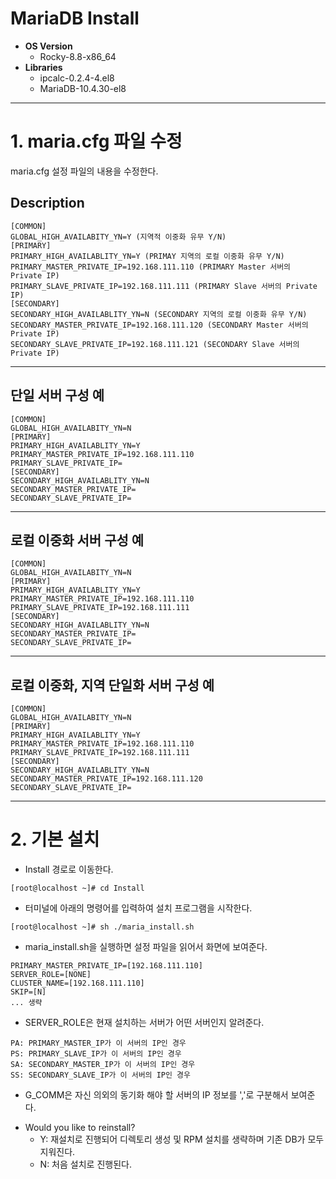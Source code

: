 # MariaDB Install
+ **OS Version** 
	* Rocky-8.8-x86_64  
+ **Libraries**  
	* ipcalc-0.2.4-4.el8  
	* MariaDB-10.4.30-el8  
--------------------------------------------

# 1. maria.cfg 파일 수정
maria.cfg 설정 파일의 내용을 수정한다.

## Description
```
[COMMON]
GLOBAL_HIGH_AVAILABITY_YN=Y (지역적 이중화 유무 Y/N)
[PRIMARY]
PRIMARY_HIGH_AVAILABLITY_YN=Y (PRIMAY 지역의 로컬 이중화 유무 Y/N)
PRIMARY_MASTER_PRIVATE_IP=192.168.111.110 (PRIMARY Master 서버의 Private IP)
PRIMARY_SLAVE_PRIVATE_IP=192.168.111.111 (PRIMARY Slave 서버의 Private IP)
[SECONDARY]
SECONDARY_HIGH_AVAILABLITY_YN=N (SECONDARY 지역의 로컬 이중화 유무 Y/N)
SECONDARY_MASTER_PRIVATE_IP=192.168.111.120 (SECONDARY Master 서버의 Private IP)
SECONDARY_SLAVE_PRIVATE_IP=192.168.111.121 (SECONDARY Slave 서버의 Private IP)
```
--------------------------------------------

## 단일 서버 구성 예
```
[COMMON]
GLOBAL_HIGH_AVAILABITY_YN=N
[PRIMARY]
PRIMARY_HIGH_AVAILABLITY_YN=Y
PRIMARY_MASTER_PRIVATE_IP=192.168.111.110
PRIMARY_SLAVE_PRIVATE_IP=
[SECONDARY]
SECONDARY_HIGH_AVAILABLITY_YN=N
SECONDARY_MASTER_PRIVATE_IP=
SECONDARY_SLAVE_PRIVATE_IP=
```
--------------------------------------------

## 로컬 이중화 서버 구성 예
```
[COMMON]
GLOBAL_HIGH_AVAILABITY_YN=N
[PRIMARY]
PRIMARY_HIGH_AVAILABLITY_YN=Y
PRIMARY_MASTER_PRIVATE_IP=192.168.111.110
PRIMARY_SLAVE_PRIVATE_IP=192.168.111.111
[SECONDARY]
SECONDARY_HIGH_AVAILABLITY_YN=N
SECONDARY_MASTER_PRIVATE_IP=
SECONDARY_SLAVE_PRIVATE_IP=
```
--------------------------------------------

## 로컬 이중화, 지역 단일화 서버 구성 예
```
[COMMON]
GLOBAL_HIGH_AVAILABITY_YN=N
[PRIMARY]
PRIMARY_HIGH_AVAILABLITY_YN=Y
PRIMARY_MASTER_PRIVATE_IP=192.168.111.110
PRIMARY_SLAVE_PRIVATE_IP=192.168.111.111
[SECONDARY]
SECONDARY_HIGH_AVAILABLITY_YN=N
SECONDARY_MASTER_PRIVATE_IP=192.168.111.120
SECONDARY_SLAVE_PRIVATE_IP=
```
--------------------------------------------

# 2. 기본 설치
* Install 경로로 이동한다.
```
[root@localhost ~]# cd Install
```
+ 터미널에 아래의 명령어를 입력하여 설치 프로그램을 시작한다.
```
[root@localhost ~]# sh ./maria_install.sh
```
* maria_install.sh을 실행하면 설정 파일을 읽어서 화면에 보여준다.
```
PRIMARY_MASTER_PRIVATE_IP=[192.168.111.110]
SERVER_ROLE=[NONE]
CLUSTER_NAME=[192.168.111.110]
SKIP=[N]
... 생략
```

+ SERVER_ROLE은 현재 설치하는 서버가 어떤 서버인지 알려준다.
```
PA: PRIMARY_MASTER_IP가 이 서버의 IP인 경우
PS: PRIMARY_SLAVE_IP가 이 서버의 IP인 경우
SA: SECONDARY_MASTER_IP가 이 서버의 IP인 경우
SS: SECONDARY_SLAVE_IP가 이 서버의 IP인 경우
```

* G_COMM은 자신 의외의 동기화 해야 할 서버의 IP 정보를 ','로 구분해서 보여준다.
+ Would you like to reinstall? 
	* Y: 재설치로 진행되어 디렉토리 생성 및 RPM 설치를 생략하며 기존 DB가 모두 지워진다.
	* N: 처음 설치로 진행된다.
